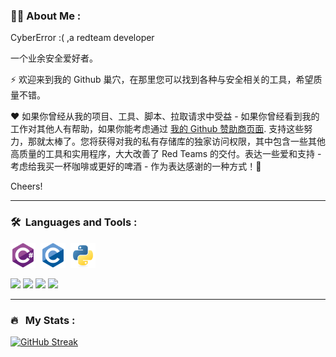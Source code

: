 ### :man_technologist: About Me :
CyberError :( ,a redteam developer

一个业余安全爱好者。

⚡ 欢迎来到我的 Github 巢穴，在那里您可以找到各种与安全相关的工具，希望质量不错。


❤️ 如果你曾经从我的项目、工具、脚本、拉取请求中受益 - 如果你曾经看到我的工作对其他人有帮助，如果你能考虑通过 <a href="https://github.com/sponsors/mgeeky">我的 Github 赞助商页面</a>. 支持这些努力，那就太棒了。您将获得对我的私有存储库的独家访问权限，其中包含一些其他高质量的工具和实用程序，大大改善了 Red Teams 的交付。表达一些爱和支持 - 考虑给我买一杯咖啡或更好的啤酒 - 作为表达感谢的一种方式！💪

Cheers!

---

### 🛠 &nbsp;Languages and Tools :

<p>
<img src="https://github.com/devicons/devicon/blob/master/icons/csharp/csharp-original.svg" title="csharp" alt="csharp" width="40" height="40"/>&nbsp;
<img src="https://github.com/devicons/devicon/blob/master/icons/c/c-original.svg" title="c" alt="c" width="40" height="40"/>&nbsp;
<img src="https://github.com/devicons/devicon/blob/master/icons/python/python-original.svg" title="python" alt="python" width="40" height="40"/>&nbsp;

  ![](https://img.shields.io/badge/OS-Windows-informational?style=flat&logo=windows&logoColor=white&color=2bbc8a)
  ![](https://img.shields.io/badge/Editor-Visual_Studio-informational?style=flat&logo=visualstudio&logoColor=white&color=2bbc8a)
  ![](https://img.shields.io/badge/Editor-Visual_Studio_Code-informational?style=flat&logo=visualstudiocode&logoColor=white&color=2bbc8a)
  ![](https://img.shields.io/badge/Editor-IntelliJ_IDEA-2ea44f?style=flat&logo=IntelliJ+IDEA&logoColor=white&color=2bbc8a)
</p>

---

### 🔥 &nbsp; My Stats :
[![GitHub Streak](http://github-readme-streak-stats.herokuapp.com?user=qwqdanchun&theme=dark&background=000000)](https://git.io/streak-stats)

